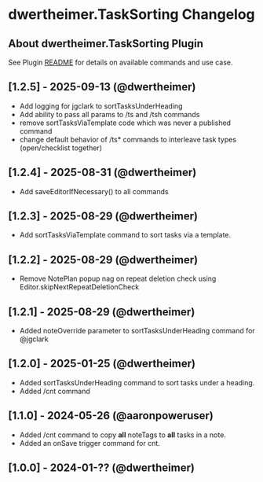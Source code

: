 # dwertheimer.TaskSorting Changelog

## About dwertheimer.TaskSorting Plugin

See Plugin [README](https://github.com/NotePlan/plugins/blob/main/dwertheimer.TaskSorting/README.md) for details on available commands and use case.

## [1.2.5] - 2025-09-13 (@dwertheimer)

- Add logging for jgclark to sortTasksUnderHeading
- Add ability to pass all params to /ts and /tsh commands
- remove sortTasksViaTemplate code which was never a published command
- change default behavior of /ts* commands to interleave task types (open/checklist together)

## [1.2.4] - 2025-08-31 (@dwertheimer)

- Add saveEditorIfNecessary() to all commands

## [1.2.3] - 2025-08-29 (@dwertheimer)

- Add sortTasksViaTemplate command to sort tasks via a template.

## [1.2.2] - 2025-08-29 (@dwertheimer)

- Remove NotePlan popup nag on repeat deletion check using Editor.skipNextRepeatDeletionCheck

## [1.2.1] - 2025-08-29 (@dwertheimer)

- Added noteOverride parameter to sortTasksUnderHeading command for @jgclark

## [1.2.0] - 2025-01-25 (@dwertheimer)

- Added sortTasksUnderHeading command to sort tasks under a heading.
- Added /cnt command

## [1.1.0] - 2024-05-26 (@aaronpoweruser)

- Added /cnt command to copy **all** noteTags to **all** tasks in a note.
- Added an onSave trigger command for cnt.


## [1.0.0] - 2024-01-?? (@dwertheimer)


